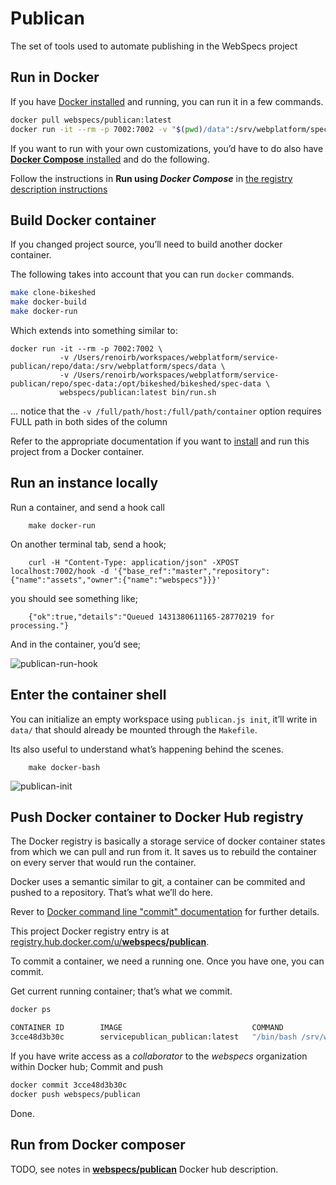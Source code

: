 # Publican

The set of tools used to automate publishing in the WebSpecs project



## Run in Docker

If you have [Docker installed](https://docs.docker.com/installation/) and running, you can run it in a few commands.

```bash
docker pull webspecs/publican:latest
docker run -it --rm -p 7002:7002 -v "$(pwd)/data":/srv/webplatform/specs/data -v "$(pwd)/spec-data":/opt/bikeshed/bikeshed/spec-data webspecs/publican:latest bin/run.sh
```

If you want to run with your own customizations, you’d have to do also have [**Docker Compose** installed](https://docs.docker.com/compose/install/) and do the following.

Follow the instructions in **Run using _Docker Compose_** in [the registry description instructions](https://registry.hub.docker.com/u/webspecs/publican/)



## Build Docker container

If you changed project source, you’ll need to build another docker container.

The following takes into account that you can run `docker` commands.

```bash
make clone-bikeshed
make docker-build
make docker-run
```

Which extends into something similar to:

```
docker run -it --rm -p 7002:7002 \
           -v /Users/renoirb/workspaces/webplatform/service-publican/repo/data:/srv/webplatform/specs/data \
           -v /Users/renoirb/workspaces/webplatform/service-publican/repo/spec-data:/opt/bikeshed/bikeshed/spec-data \
           webspecs/publican:latest bin/run.sh
```

... notice that the `-v /full/path/host:/full/path/container` option requires FULL path in both sides of the column


Refer to the appropriate documentation if you want to [install](https://docs.docker.com/installation/#installation) and run this project from a Docker container.


## Run an instance locally

Run a container, and send a hook call

        make docker-run

On another terminal tab, send a hook;

        curl -H "Content-Type: application/json" -XPOST localhost:7002/hook -d '{"base_ref":"master","repository":{"name":"assets","owner":{"name":"webspecs"}}}'


you should see something like;

        {"ok":true,"details":"Queued 1431380611165-28770219 for processing."}

And in the container, you’d see;

![publican-run-hook](https://cloud.githubusercontent.com/assets/296940/7575805/f18cb1d2-f805-11e4-8ec3-dba68dae7785.png)



## Enter the container shell

You can initialize an empty workspace using `publican.js init`, it’ll write in `data/` that should already be mounted through the `Makefile`.

Its also useful to understand what’s happening behind the scenes.

        make docker-bash

![publican-init](https://cloud.githubusercontent.com/assets/296940/7575777/b5a76176-f805-11e4-99e7-3a7c58dd304a.png)



## Push Docker container to Docker Hub registry

The Docker registry is basically a storage service of docker container states from which we can pull and run from it.
It saves us to rebuild the container on every server that would run the container.

Docker uses a semantic similar to git, a container can be commited and pushed to a repository. That’s what we’ll do here.

Rever to [Docker command line "commit" documentation](http://docs.docker.com/reference/commandline/cli/#commit-a-container) for further details.

This project Docker registry entry is at [registry.hub.docker.com/u/**webspecs/publican**](https://registry.hub.docker.com/u/webspecs/publican/).

To commit a container, we need a running one. Once you have one, you can commit.

Get current running container; that’s what we commit.

```bash
docker ps

CONTAINER ID        IMAGE                             COMMAND                CREATED             STATUS              PORTS                    NAMES
3cce48d3b30c        servicepublican_publican:latest   "/bin/bash /srv/webp   11 minutes ago      Up 11 minutes       0.0.0.0:8002->7002/tcp   sandboxpublican_web_1"
```

If you have write access as a *collaborator* to the *webspecs* organization within Docker hub; Commit and push

```bash
docker commit 3cce48d3b30c
docker push webspecs/publican
```

Done.



## Run from Docker composer

TODO, see notes in [**webspecs/publican**](https://registry.hub.docker.com/u/webspecs/publican/) Docker hub description.

